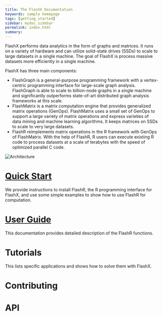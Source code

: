 ```yaml
---
title: The FlashX Documentation
keywords: sample homepage
tags: [getting_started]
sidebar: mydoc_sidebar
permalink: index.html
summary:
---
```


FlashX performs data analytics in the form of graphs and matrices. It runs
on a variety of hardware and can utilize solid-state drives (SSDs) to scale
to large datasets in a single machine. The goal of FlashX is process massive
datasets more efficiently in a single machine.

FlashX has three main components:

* FlashGraph is a general-purpose programming framework with a vertex-centric
programming interface for large-scale graph analysis. FlashGraph is able to
scale to billion-node graphs in a single machine and significantly outperforms
state-of-art distributed graph analysis frameworks at this scale.
* FlashMatrix is a matrix computation engine that provides generalized matrix
operations (GenOps). FlashMatrix uses a small set of GenOps to support a large
variety of matrix operations and express varieties of data mining and machine
learning algorithms. It keeps matrices on SSDs to scale to very large datasets.
* FlashR reimplements matrix operations in the R framework with GenOps of
FlashMatrix. With the help of FlashR, R users can execute existing R code to
process datasets at a scale of terabytes with the speed of optimized parallel C
code.

![Architecture](https://flashxio.github.io/FlashX-doc/images/arch.jpg)

# [Quick Start](https://flashxio.github.io/FlashX-doc/FlashX-Quick-Start-Guide.html)

We provide instructions to install FlashR, the R programming interface
for FlashX, and use some simple examples to show how to use FlashR for computation.

# [User Guide](https://flashxio.github.io/FlashX-doc/FlashMatrix-user-guide.html)

This documentation provides detailed description of the FlashR functions.

# Tutorials

This lists specific applications and shows how to solve them with FlashX.

# Contributing

# API
